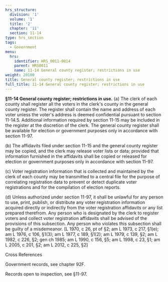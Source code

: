 ```yaml
---
hrs_structure:
  division: '1'
  volume: '1'
  title: '2'
  chapter: '11'
  section: 11-14
type: hrs_section
tags:
  - Government
menu:
  hrs:
    identifier: HRS_0011-0014
    parent: HRS0011
    name: 11-14 General county register; restrictions in use
weight: 20100
title: General county register; restrictions in use
full_title: 11-14 General county register; restrictions in use
---
```

**§11-14 General county register; restrictions in use.** (a) The clerk of each county shall register all the voters in the clerk's county in the general county register. The register shall contain the name and address of each voter unless the voter's address is deemed confidential pursuant to section 11-14.5\. Additional information required by section 11-15 may be included in the register at the discretion of the clerk. The general county register shall be available for election or government purposes only in accordance with section 11-97.

(b) The affidavits filed under section 11-15 and the general county register may be copied, and the clerk may release voter lists or data; provided that information furnished in the affidavits shall be copied or released for election or government purposes only in accordance with section 11-97.

(c) Voter registration information that is collected and maintained by the clerk of each county may be transmitted to a central file for the purpose of correlating registration data to prevent or detect duplicate voter registrations and for the compilation of election reports.

(d) Unless authorized under section 11-97, it shall be unlawful for any person to use, print, publish, or distribute any voter registration information acquired directly or indirectly from the voter registration affidavits or any list prepared therefrom. Any person who is designated by the clerk to register voters and collect voter registration affidavits shall be advised of the provisions of this subsection. Any person who violates this subsection shall be guilty of a misdemeanor. [L 1970, c 26, pt of §2; am L 1973, c 217, §1(e); am L 1976, c 106, §1(3); am L 1977, c 189, §1(2); am L 1979, c 139, §2; am L 1982, c 226, §2; gen ch 1985; am L 1990, c 156, §5; am L 1998, c 23, §1; am L 2005, c 201, §2; am L 2012, c 225, §2]

Cross References

Government records, see chapter 92F.

Records open to inspection, see §11-97.